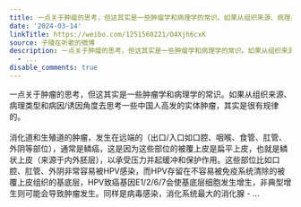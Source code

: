 ```yaml
---
title: 一点关于肿瘤的思考，但这其实是一些肿瘤学和病理学的常识。如果从组织来源、病理类型和病因/诱因角度去思考一些中国人高发的实体肿瘤，其实是很有规律的。消化...
date: '2024-03-14'
linkTitle: https://weibo.com/1251560221/O4Xjh6cxK
source: 子陵在听歌的微博
description: 一点关于肿瘤的思考，但这其实是一些肿瘤学和病理学的常识。如果从组织来源、病理类型和病因/诱因角度去思考一些中国人高发的实体肿瘤，其实是很有规律的。<br><br>消化道和生殖道的肿瘤，发生在远端的（出口/入口如口腔、咽喉、食管、肛管、外阴等部位），通常是鳞癌，这是因为这些部位的被覆上皮是扁平上皮，也就是鳞状上皮（来源于内外胚层），以承受压力并起缓冲和保护作用。这些部位比如口腔、肛管、外阴非常容易被HPV感染，而HPV存留在不容易被免疫系统清除的被覆上皮组织的基底层，HPV致癌基因E1/2/6/7会使基底层细胞发生增生，非典型增生则可能会导致肿瘤发生。同样是病毒感染，消化系统最大的消化腺
  - ...
disable_comments: true
---
```

一点关于肿瘤的思考，但这其实是一些肿瘤学和病理学的常识。如果从组织来源、病理类型和病因/诱因角度去思考一些中国人高发的实体肿瘤，其实是很有规律的。<br><br>消化道和生殖道的肿瘤，发生在远端的（出口/入口如口腔、咽喉、食管、肛管、外阴等部位），通常是鳞癌，这是因为这些部位的被覆上皮是扁平上皮，也就是鳞状上皮（来源于内外胚层），以承受压力并起缓冲和保护作用。这些部位比如口腔、肛管、外阴非常容易被HPV感染，而HPV存留在不容易被免疫系统清除的被覆上皮组织的基底层，HPV致癌基因E1/2/6/7会使基底层细胞发生增生，非典型增生则可能会导致肿瘤发生。同样是病毒感染，消化系统最大的消化腺 - ...